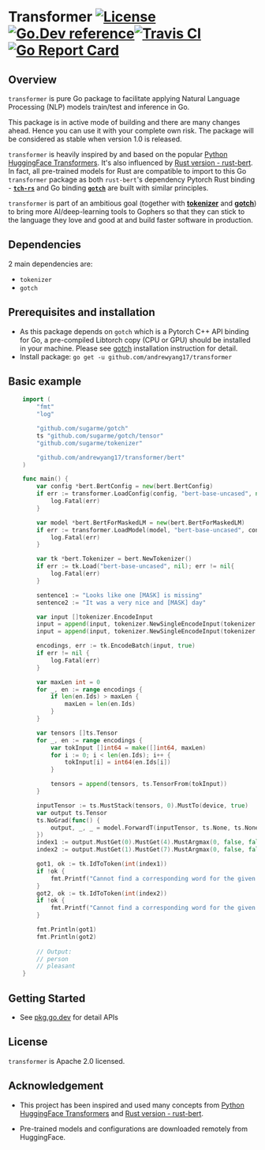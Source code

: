 # Transformer [![License](https://img.shields.io/:license-apache-blue.svg)](https://opensource.org/licenses/Apache-2.0)[![Go.Dev reference](https://img.shields.io/badge/go.dev-reference-007d9c?logo=go&logoColor=white&style=flat-square)](https://pkg.go.dev/github.com/andrewyang17/transformer?tab=doc)[![Travis CI](https://api.travis-ci.org/andrewyang17/transformer.svg?branch=master)](https://travis-ci.org/andrewyang17/transformer)[![Go Report Card](https://goreportcard.com/badge/github.com/andrewyang17/transformer)](https://goreportcard.com/report/github.com/andrewyang17/transformer) 

## Overview

`transformer` is pure Go package to facilitate applying Natural Language Processing (NLP) models train/test and inference in Go. 

This package is in active mode of building and there are many changes ahead. Hence you can use it with your complete own risk. The package will be considered as stable when version 1.0 is released. 

`transformer` is heavily inspired by and based on the popular [Python HuggingFace Transformers](https://github.com/huggingface/transformers). It's also influenced by [Rust version - rust-bert](https://github.com/guillaume-be/rust-bert). In fact, all pre-trained models for Rust are compatible to import to this Go `transformer` package as both `rust-bert`'s dependency Pytorch Rust binding - [**`tch-rs`**](https://github.com/LaurentMazare/tch-rs) and Go binding [**`gotch`**](https://github.com/sugarme/gotch) are built with similar principles. 

`transformer` is part of an ambitious goal (together with [**tokenizer**](https://github.com/sugarme/tokenizer) and [**gotch**](https://github.com/sugarme/gotch)) to bring more AI/deep-learning tools to Gophers so that they can stick to the language they love and good at and build faster software in production. 

## Dependencies

2 main dependencies are:

- `tokenizer`
- `gotch`

## Prerequisites and installation

- As this package depends on `gotch` which is a Pytorch C++ API binding for Go, a pre-compiled Libtorch copy (CPU or GPU) should be installed in your machine. Please see [gotch](https://github.com/sugarme/gotch) installation instruction for detail. 
- Install package: `go get -u github.com/andrewyang17/transformer`

## Basic example

```go
    import (
        "fmt"
        "log"

        "github.com/sugarme/gotch"
        ts "github.com/sugarme/gotch/tensor"
        "github.com/sugarme/tokenizer"

        "github.com/andrewyang17/transformer/bert"
    )

    func main() {
        var config *bert.BertConfig = new(bert.BertConfig)
        if err := transformer.LoadConfig(config, "bert-base-uncased", nil); err != nil {
            log.Fatal(err)
        }

        var model *bert.BertForMaskedLM = new(bert.BertForMaskedLM)
        if err := transformer.LoadModel(model, "bert-base-uncased", config, nil, gotch.CPU); err != nil {
            log.Fatal(err)
        }

        var tk *bert.Tokenizer = bert.NewTokenizer()
        if err := tk.Load("bert-base-uncased", nil); err != nil{
            log.Fatal(err)
        }

        sentence1 := "Looks like one [MASK] is missing"
        sentence2 := "It was a very nice and [MASK] day"

        var input []tokenizer.EncodeInput
        input = append(input, tokenizer.NewSingleEncodeInput(tokenizer.NewInputSequence(sentence1)))
        input = append(input, tokenizer.NewSingleEncodeInput(tokenizer.NewInputSequence(sentence2)))

        encodings, err := tk.EncodeBatch(input, true)
        if err != nil {
            log.Fatal(err)
        }

        var maxLen int = 0
        for _, en := range encodings {
            if len(en.Ids) > maxLen {
                maxLen = len(en.Ids)
            }
        }

        var tensors []ts.Tensor
        for _, en := range encodings {
            var tokInput []int64 = make([]int64, maxLen)
            for i := 0; i < len(en.Ids); i++ {
                tokInput[i] = int64(en.Ids[i])
            }

            tensors = append(tensors, ts.TensorFrom(tokInput))
        }

        inputTensor := ts.MustStack(tensors, 0).MustTo(device, true)
        var output ts.Tensor
        ts.NoGrad(func() {
            output, _, _ = model.ForwardT(inputTensor, ts.None, ts.None, ts.None, ts.None, ts.None, ts.None, false)
        })
        index1 := output.MustGet(0).MustGet(4).MustArgmax(0, false, false).Int64Values()[0]
        index2 := output.MustGet(1).MustGet(7).MustArgmax(0, false, false).Int64Values()[0]

        got1, ok := tk.IdToToken(int(index1))
        if !ok {
            fmt.Printf("Cannot find a corresponding word for the given id (%v) in vocab.\n", index1)
        }
        got2, ok := tk.IdToToken(int(index2))
        if !ok {
            fmt.Printf("Cannot find a corresponding word for the given id (%v) in vocab.\n", index2)
        }

        fmt.Println(got1)
        fmt.Println(got2)
        
        // Output:
        // person
        // pleasant
    }
```

## Getting Started

- See [pkg.go.dev](https://pkg.go.dev/github.com/andrewyang17/transformer?tab=doc) for detail APIs 


## License

`transformer` is Apache 2.0 licensed.


## Acknowledgement

- This project has been inspired and used many concepts from [Python HuggingFace Transformers](https://github.com/huggingface/transformers) and [Rust version - rust-bert](https://github.com/guillaume-be/rust-bert). 

- Pre-trained models and configurations are downloaded remotely from HuggingFace. 





